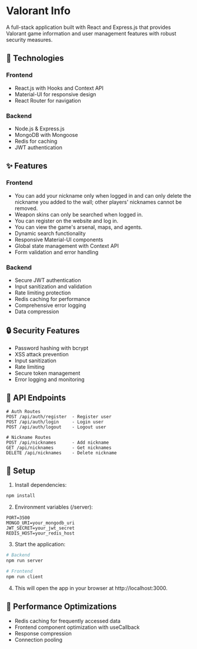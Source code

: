 # Valorant Info

A full-stack application built with React and Express.js that provides Valorant game information and user management features with robust security measures.

## 🚀 Technologies

### Frontend

- React.js with Hooks and Context API
- Material-UI for responsive design
- React Router for navigation

### Backend

- Node.js & Express.js
- MongoDB with Mongoose
- Redis for caching
- JWT authentication

## ✨ Features

### Frontend

- You can add your nickname only when logged in and can only delete the nickname you added to the wall; other players' nicknames cannot be removed.
- Weapon skins can only be searched when logged in.
- You can register on the website and log in.
- You can view the game's arsenal, maps, and agents.
- Dynamic search functionality
- Responsive Material-UI components
- Global state management with Context API
- Form validation and error handling

### Backend

- Secure JWT authentication
- Input sanitization and validation
- Rate limiting protection
- Redis caching for performance
- Comprehensive error logging
- Data compression

## 🔒 Security Features

- Password hashing with bcrypt
- XSS attack prevention
- Input sanitization
- Rate limiting
- Secure token management
- Error logging and monitoring

## 📡 API Endpoints

```
# Auth Routes
POST /api/auth/register  - Register user
POST /api/auth/login     - Login user
POST /api/auth/logout    - Logout user

# Nickname Routes
POST /api/nicknames      - Add nickname
GET /api/nicknames       - Get nicknames
DELETE /api/nicknames    - Delete nickname
```

## 🔧 Setup

1. Install dependencies:

```bash
npm install
```

2. Environment variables (/server):

```env
PORT=3500
MONGO_URI=your_mongodb_uri
JWT_SECRET=your_jwt_secret
REDIS_HOST=your_redis_host
```

3. Start the application:

```bash
# Backend
npm run server

# Frontend
npm run client
```

4. This will open the app in your browser at http://localhost:3000.

## 🎯 Performance Optimizations

- Redis caching for frequently accessed data
- Frontend component optimization with useCallback
- Response compression
- Connection pooling
